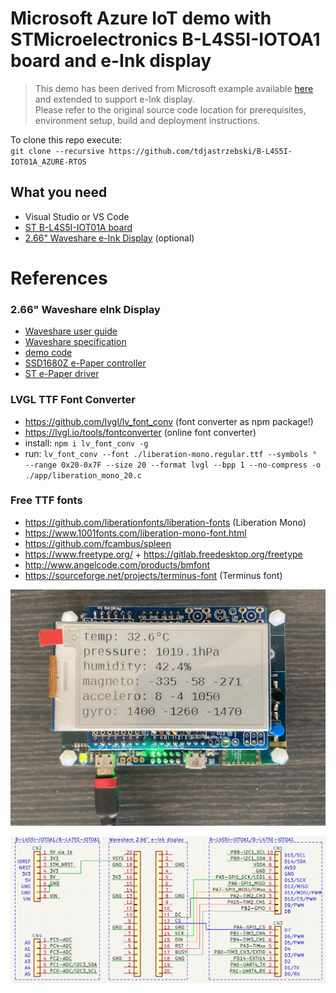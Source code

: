 
# Microsoft Azure IoT demo with STMicroelectronics B-L4S5I-IOTOA1 board and e-Ink display
> This demo has been derived from Microsoft example available [here](https://github.com/azure-rtos/getting-started/tree/master/STMicroelectronics/B-L4S5I-IOT01A) and extended to support e-Ink display.  
> Please refer to the original source code location for prerequisites, environment setup, build and deployment instructions.

To clone this repo execute:  
`git clone --recursive https://github.com/tdjastrzebski/B-L4S5I-IOT01A_AZURE-RTOS`

## What you need

* Visual Studio or VS Code
* [ST B-L4S5I-IOT01A board](https://www.st.com/en/evaluation-tools/b-l4s5i-iot01a.html)
* [2.66" Waveshare e-Ink Display](https://www.waveshare.com/wiki/Pico-ePaper-2.66) (optional)

# References
### 2.66" Waveshare eInk Display
* [Waveshare user guide](https://www.waveshare.com/wiki/2.66inch_e-Paper_Module_Manual#User_Guides_of_STM32)
* [Waveshare specification](https://www.waveshare.com/w/upload/d/dc/2.66inch-e-paper-specification.pdf)
* [demo code](https://github.com/waveshare/e-Paper)
* [SSD1680Z e-Paper controller](https://www.crystalfontz.com/controllers/SolomonSystech/SSD1680)
* [ST e-Paper driver](https://github.com/STMicroelectronics/STM32CubeL0/blob/a7b74aed35ecb7baeadeb16107aa8fddb6823589/Drivers/BSP/Components/gde021a1/gde021a1.c)

### LVGL TTF Font Converter
* https://github.com/lvgl/lv_font_conv (font converter as npm package!)
* https://lvgl.io/tools/fontconverter (online font converter)
* install: `npm i lv_font_conv -g`
* run: `lv_font_conv --font ./liberation-mono.regular.ttf --symbols ° --range 0x20-0x7F --size 20 --format lvgl --bpp 1 --no-compress -o ./app/liberation_mono_20.c`

### Free TTF fonts
* https://github.com/liberationfonts/liberation-fonts (Liberation Mono)
* https://www.1001fonts.com/liberation-mono-font.html
* https://github.com/fcambus/spleen
* https://www.freetype.org/ + https://gitlab.freedesktop.org/freetype
* http://www.angelcode.com/products/bmfont
* https://sourceforge.net/projects/terminus-font (Terminus font)

![](image.jpg)

![display wiring diagram](eInkWiringDiagram.png)